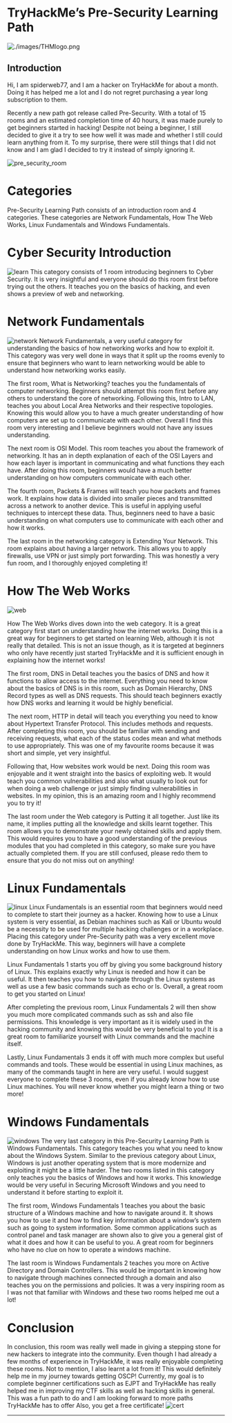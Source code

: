 # TryHackMe’s Pre-Security Learning Path
![./images/THMlogo.png](./images/THMlogo.png)

## Introduction
Hi, I am spiderweb77, and I am a hacker on TryHackMe for about a month. Doing it has helped me a lot and I do not regret purchasing a year long subscription to them.

Recently a new path got release called Pre-Security. With a total of 15 rooms and an estimated completion time of 40 hours, it was made purely to get beginners started in hacking! Despite not being a beginner, I still decided to give it a try to see how well it was made and whether I still could learn anything from it. To my surprise, there were still things that I did not know and I am glad I decided to try it instead of simply ignoring it.


![pre_security_room](./images/pre1.png)

# Categories
Pre-Security Learning Path consists of an introduction room and 4 categories. These categories are Network Fundamentals, How The Web Works, Linux Fundamentals and Windows Fundamentals.

# Cyber Security Introduction
![learn](images/learn.png)
This category consists of 1 room introducing beginners to Cyber Security. It is very insightful and everyone should do this room first before trying out the others. It teaches you on the basics of hacking, and even shows a preview of web and networking.

# Network Fundamentals

![network](images/network.png)
Network Fundamentals, a very useful category for understanding the basics of how networking works and how to exploit it. This category was very well done in ways that it split up the rooms evenly to ensure that beginners who want to learn networking would be able to understand how networking works easily.

The first room, What is Networking? teaches you the fundamentals of computer networking. Beginners should attempt this room first before any others to understand the core of networking.
Following this, Intro to LAN, teaches you about Local Area Networks and their respective topologies. Knowing this would allow you to have a much greater understanding of how computers are set up to communicate with each other. Overall I find this room very interesting and I believe beginners would not have any issues understanding.

The next room is OSI Model. This room teaches you about the framework of networking. It has an in depth explanation of each of the OSI Layers and how each layer is important in communicating and what functions they each have. After doing this room, beginners would have a much better understanding on how computers communicate with each other.

The fourth room, Packets & Frames will teach you how packets and frames work. It explains how data is divided into smaller pieces and transmitted across a network to another device. This is useful in applying useful techniques to intercept these data. Thus, beginners need to have a basic understanding on what computers use to communicate with each other and how it works.

The last room in the networking category is Extending Your Network. This room explains about having a larger network. This allows you to apply firewalls, use VPN or just simply port forwarding. This was honestly a very fun room, and I thoroughly enjoyed completing it!


# How The Web Works
![web](./images/web.png)

How The Web Works dives down into the web category. It is a great category first start on understanding how the internet works. Doing this is a great way for beginners to get started on learning Web, although it is not really that detailed. This is not an issue though, as it is targeted at beginners who only have recently just started TryHackMe and it is sufficient enough in explaining how the internet works!

The first room, DNS in Detail teaches you the basics of DNS and how it functions to allow access to the internet. Everything you need to know about the basics of DNS is in this room, such as Domain Hierarchy, DNS Record types as well as DNS requests. This should teach beginners exactly how DNS works and learning it would be highly beneficial.

The next room, HTTP in detail will teach you everything you need to know about Hypertext Transfer Protocol. This includes methods and requests. After completing this room, you should be familiar with sending and receiving requests, what each of the status codes mean and what methods to use appropriately. This was one of my favourite rooms because it was short and simple, yet very insightful.

Following that, How websites work would be next. Doing this room was enjoyable and it went straight into the basics of exploiting web. It would teach you common vulnerabilities and also what usually to look out for when doing a web challenge or just simply finding vulnerabilities in websites. In my opinion, this is an amazing room and I highly recommend you to try it!

The last room under the Web category is Putting it all together. Just like its name, it implies putting all the knowledge and skills learnt together. This room allows you to demonstrate your newly obtained skills and apply them. This would requires you to have a good understanding of the previous modules that you had completed in this category, so make sure you have actually completed them. If you are still confused, please redo them to ensure that you do not miss out on anything!

# Linux Fundamentals
![linux](images/linux.png)
Linux Fundamentals is an essential room that beginners would need to complete to start their journey as a hacker. Knowing how to use a Linux system is very essential, as Debian machines such as Kali or Ubuntu would be a necessity to be used for multiple hacking challenges or in a workplace. Placing this category under Pre-Security path was a very excellent move done by TryHackMe. This way, beginners will have a complete understanding on how Linux works and how to use them.

Linux Fundamentals 1 starts you off by giving you some background history of Linux. This explains exactly why Linux is needed and how it can be useful. It then teaches you how to navigate through the Linux systems as well as use a few basic commands such as echo or ls. Overall, a great room to get you started on Linux!

After completing the previous room, Linux Fundamentals 2 will then show you much more complicated commands such as ssh and also file permissions. This knowledge is very important as it is widely used in the hacking community and knowing this would be very beneficial to you! It is a great room to familiarize yourself with Linux commands and the machine itself.

Lastly, Linux Fundamentals 3 ends it off with much more complex but useful commands and tools. These would be essential in using Linux machines, as many of the commands taught in here are very useful. I would suggest everyone to complete these 3 rooms, even if you already know how to use Linux machines. You will never know whether you might learn a thing or two more!

# Windows Fundamentals
![windows](./images/windows.png)
The very last category in this Pre-Security Learning Path is Windows Fundamentals. This category teaches you what you need to know about the Windows System. Similar to the previous category about Linux, Windows is just another operating system that is more modernize and exploiting it might be a little harder. The two rooms listed in this category only teaches you the basics of Windows and how it works. This knowledge would be very useful in Securing Microsoft Windows and you need to understand it before starting to exploit it.

The first room, Windows Fundamentals 1 teaches you about the basic structure of a Windows machine and how to navigate around it. It shows you how to use it and how to find key information about a window’s system such as going to system information. Some common applications such as control panel and task manager are shown also to give you a general gist of what it does and how it can be useful to you. A great room for beginners who have no clue on how to operate a windows machine.

The last room is Windows Fundamentals 2 teaches you more on Active Directory and Domain Controllers. This would be important in knowing how to navigate through machines connected through a domain and also teaches you on the permissions and policies. It was a very inspiring room as I was not that familiar with Windows and these two rooms helped me out a lot!

# Conclusion
In conclusion, this room was really well made in giving a stepping stone for new hackers to integrate into the community. Even though I had already a few months of experience in TryHackMe, it was really enjoyable completing these rooms. Not to mention, I also learnt a lot from it! This would definitely help me in my journey towards getting OSCP! Currently, my goal is to complete beginner certifications such as EJPT and TryHackMe has really helped me in improving my CTF skills as well as hacking skills in general. This was a fun path to do and I am looking forward to more paths TryHackMe has to offer Also, you get a free certificate!
![cert](./images/cert.png)
***

